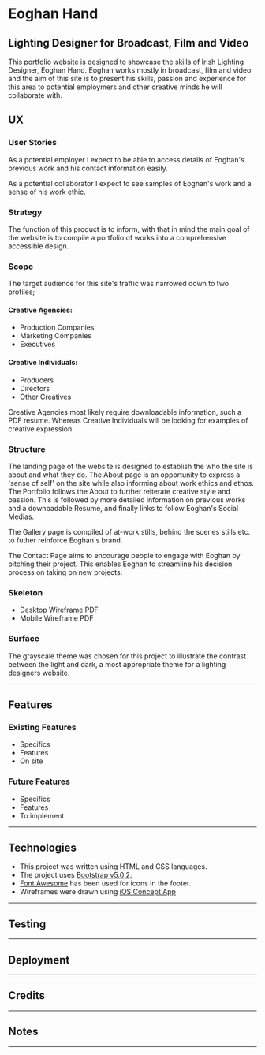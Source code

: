 <h1>Eoghan Hand</h1>
<h2>Lighting Designer for Broadcast, Film and Video</h2>
<p>This portfolio website is designed to showcase the skills of Irish Lighting Designer, Eoghan Hand. Eoghan works mostly in broadcast, film and video and the aim of this site is to present his skills, passion and experience for this area to potential employmers and other creative minds he will collaborate with.</p>

<h2>UX</h2>
<h3>User Stories</h3>
<p>As a potential employer I expect to be able to access details of Eoghan's previous work and his contact information easily. </p>

<p>As a potential collaborator I expect to see samples of Eoghan's work and a sense of his work ethic.</p>

<h3>Strategy</h3>
<p>The function of this product is to inform, with that in mind the main goal of the website is to compile a portfolio of works into a comprehensive accessible design.</p>

<h3>Scope</h3>
<p>The target audience for this site's traffic was narrowed down to two profiles; 
<h4>Creative Agencies:</h4>
    <ul>
        <li>Production Companies</li>
        <li>Marketing Companies</li>
        <li>Executives</li>
    </ul>

<h4>Creative Individuals:</h4>
    <ul>
        <li>Producers</li>
        <li>Directors</li>
        <li>Other Creatives</li>
    </ul>

<p>Creative Agencies most likely require downloadable information, such a PDF resume. Whereas Creative Individuals will be looking for examples of creative expression.</p>

<h3>Structure</h3>

<p>The landing page of the website is designed to establish the who the site is about and what they do. The About page is an opportunity to express a 'sense of self' on the site while also informing about work ethics and ethos. The Portfolio follows the About to further reiterate creative style and passion. This is followed by more detailed information on previous works and a downoadable Resume, and finally links to follow Eoghan's Social Medias. </p>

<p>The Gallery page is compiled of at-work stills, behind the scenes stills etc. to futher reinforce Eoghan's brand. 

The Contact Page aims to encourage people to engage with Eoghan by pitching their project. This enables Eoghan to streamline his decision process on taking on new projects.</p>

<h3>Skeleton</h3>
    <ul>
        <li>Desktop Wireframe PDF</li>
        <li>Mobile Wireframe PDF</li>
    </ul>

<h3>Surface</h3>
<p>The grayscale theme was chosen for this project to illustrate the contrast between the light and dark, a most appropriate theme for a lighting designers website.</p>

<hr>

<h2>Features</h2>

<h3>Existing Features</h3>
	<ul>
		<li>Specifics</li>
		<li>Features</li>
		<li>On site</li>
	</ul>

<h3>Future Features</h3>
	<ul>
		<li>Specifics</li>
		<li>Features</li>
		<li>To implement</li>
	</ul>

<hr>

<h2>Technologies</h2>
    <ul>
        <li>This project was written using HTML and CSS languages.</li>
        <li>The project uses <a href="https://getbootstrap.com/">Bootstrap v5.0.2.</a></li>
        <li><a href="https://fontawesome.com/">Font Awesome</a> has been used for icons in the footer.</li>
        <li>Wireframes were drawn using <a href="https://concepts.app/en/">iOS Concept App</a></li>
    </ul>
<hr>

<h2>Testing</h2>

<hr>

<h2>Deployment</h2>

<hr>

<h2>Credits</h2>

<hr>

<h2>Notes</h2>

<hr>